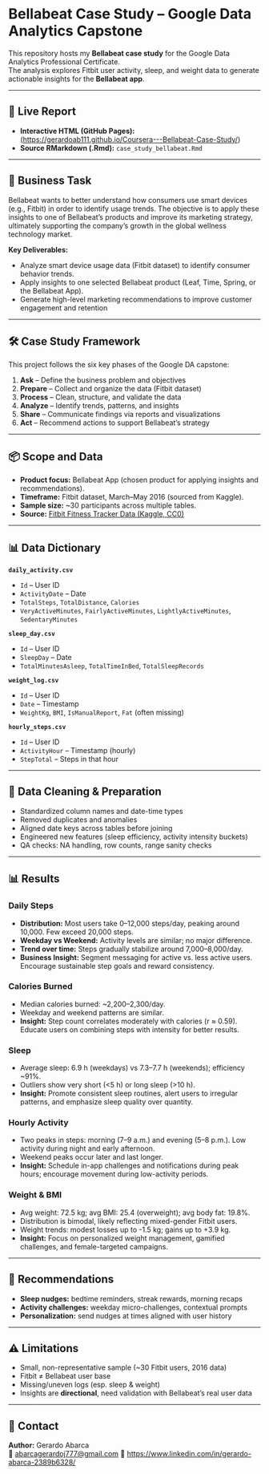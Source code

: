 # Bellabeat Case Study – Google Data Analytics Capstone

This repository hosts my **Bellabeat case study** for the Google Data Analytics Professional Certificate.  
The analysis explores Fitbit user activity, sleep, and weight data to generate actionable insights for the **Bellabeat app**.

---

## 🔗 Live Report
- **Interactive HTML (GitHub Pages):** (https://gerardoab111.github.io/Coursera---Bellabeat-Case-Study/)  
- **Source RMarkdown (.Rmd):** `case_study_bellabeat.Rmd`
---

## 🎯 Business Task
Bellabeat wants to better understand how consumers use smart devices (e.g., Fitbit) in order to identify usage trends. The objective is to apply these insights to one of Bellabeat’s products and improve its marketing strategy, ultimately supporting the company’s growth in the global wellness technology market.

**Key Deliverables:**

- Analyze smart device usage data (Fitbit dataset) to identify consumer behavior trends.
- Apply insights to one selected Bellabeat product (Leaf, Time, Spring, or the Bellabeat App).
- Generate high-level marketing recommendations to improve customer engagement and retention
---

## 🛠️ Case Study Framework
This project follows the six key phases of the Google DA capstone:

1. **Ask** – Define the business problem and objectives  
2. **Prepare** – Collect and organize the data (Fitbit dataset)  
3. **Process** – Clean, structure, and validate the data  
4. **Analyze** – Identify trends, patterns, and insights  
5. **Share** – Communicate findings via reports and visualizations  
6. **Act** – Recommend actions to support Bellabeat’s strategy  

---

## 📦 Scope and Data
- **Product focus:** Bellabeat App (chosen product for applying insights and recommendations).  
- **Timeframe:** Fitbit dataset, March–May 2016 (sourced from Kaggle).  
- **Sample size:** ~30 participants across multiple tables.  
- **Source:** [Fitbit Fitness Tracker Data (Kaggle, CC0)](https://www.kaggle.com/datasets/arashnic/fitbit)  
---

## 📊 Data Dictionary
**`daily_activity.csv`**  
- `Id` – User ID  
- `ActivityDate` – Date  
- `TotalSteps`, `TotalDistance`, `Calories`  
- `VeryActiveMinutes`, `FairlyActiveMinutes`, `LightlyActiveMinutes`, `SedentaryMinutes`  

**`sleep_day.csv`**  
- `Id` – User ID  
- `SleepDay` – Date  
- `TotalMinutesAsleep`, `TotalTimeInBed`, `TotalSleepRecords`  

**`weight_log.csv`**  
- `Id` – User ID  
- `Date` – Timestamp  
- `WeightKg`, `BMI`, `IsManualReport`, `Fat` (often missing)  

**`hourly_steps.csv`**  
- `Id` – User ID  
- `ActivityHour` – Timestamp (hourly)  
- `StepTotal` – Steps in that hour  

---

## 🧹 Data Cleaning & Preparation
- Standardized column names and date-time types  
- Removed duplicates and anomalies  
- Aligned date keys across tables before joining  
- Engineered new features (sleep efficiency, activity intensity buckets)  
- QA checks: NA handling, row counts, range sanity checks  

---

## 📊 Results

### Daily Steps

- **Distribution:** Most users take 0–12,000 steps/day, peaking around 10,000. Few exceed 20,000 steps.  
- **Weekday vs Weekend:** Activity levels are similar; no major difference.  
- **Trend over time:** Steps gradually stabilize around 7,000–8,000/day.  
- **Business Insight:** Segment messaging for active vs. less active users. Encourage sustainable step goals and reward consistency.

### Calories Burned

- Median calories burned: ~2,200–2,300/day.  
- Weekday and weekend patterns are similar.  
- **Insight:** Step count correlates moderately with calories (r ≈ 0.59). Educate users on combining steps with intensity for better results.

### Sleep

- Average sleep: 6.9 h (weekdays) vs 7.3–7.7 h (weekends); efficiency ~91%.  
- Outliers show very short (<5 h) or long sleep (>10 h).  
- **Insight:** Promote consistent sleep routines, alert users to irregular patterns, and emphasize sleep quality over quantity.

### Hourly Activity

- Two peaks in steps: morning (7–9 a.m.) and evening (5–8 p.m.). Low activity during night and early afternoon.  
- Weekend peaks occur later and last longer.  
- **Insight:** Schedule in-app challenges and notifications during peak hours; encourage movement during low-activity periods.

### Weight & BMI

- Avg weight: 72.5 kg; avg BMI: 25.4 (overweight); avg body fat: 19.8%.  
- Distribution is bimodal, likely reflecting mixed-gender Fitbit users.  
- Weight trends: modest losses up to -1.5 kg; gains up to +3.9 kg.  
- **Insight:** Focus on personalized weight management, gamified challenges, and female-targeted campaigns.

---

## 📌 Recommendations
- **Sleep nudges:** bedtime reminders, streak rewards, morning recaps  
- **Activity challenges:** weekday micro-challenges, contextual prompts  
- **Personalization:** send nudges at times aligned with user history  

---

## ⚠️ Limitations
- Small, non-representative sample (~30 Fitbit users, 2016 data)  
- Fitbit ≠ Bellabeat user base  
- Missing/uneven logs (esp. sleep & weight)  
- Insights are **directional**, need validation with Bellabeat’s real user data  

---

## 👤 Contact
**Author:** Gerardo Abarca  
📧 abarcagerardoj777@gmail.com 
💼 https://www.linkedin.com/in/gerardo-abarca-2389b6328/
